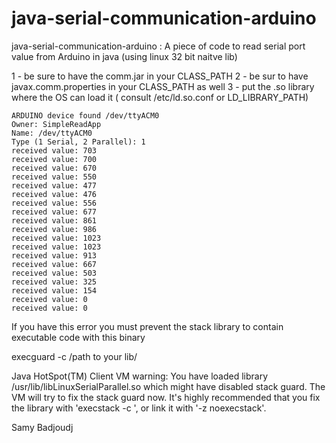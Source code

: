 java-serial-communication-arduino
=================================

java-serial-communication-arduino : A piece of code to read serial port value from Arduino in java (using linux 32 bit naitve lib)


1 - be sure to have the comm.jar in your CLASS_PATH
2 - be sur to have  javax.comm.properties  in your CLASS_PATH as well
3 - put the .so library where the OS can load it ( consult /etc/ld.so.conf or LD_LIBRARY_PATH)



```
ARDUINO device found /dev/ttyACM0
Owner: SimpleReadApp
Name: /dev/ttyACM0
Type (1 Serial, 2 Parallel): 1
received value: 703
received value: 700
received value: 670
received value: 550
received value: 477
received value: 476
received value: 556
received value: 677
received value: 861
received value: 986
received value: 1023
received value: 1023
received value: 913
received value: 667
received value: 503
received value: 325
received value: 154
received value: 0
received value: 0
```


If you have this error you must prevent the stack library to contain executable code with this binary

execguard -c /path to your lib/

Java HotSpot(TM) Client VM warning: You have loaded library /usr/lib/libLinuxSerialParallel.so which might have disabled stack guard. The VM will try to fix the stack guard now.
It's highly recommended that you fix the library with 'execstack -c <libfile>', or link it with '-z noexecstack'.

Samy Badjoudj
